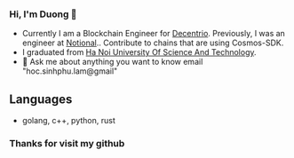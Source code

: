 ### Hi, I'm Duong 👋

- Currently I am a Blockchain Engineer for [Decentrio](https://github.com/decentrio). Previously, I was an engineer at [Notional](https://github.com/notional-labs/notional).. Contribute to chains that are using Cosmos-SDK.
- I graduated from [Ha Noi University Of Science And Technology](https://vi.wikipedia.org/wiki/%C4%90%E1%BA%A1i_h%E1%BB%8Dc_B%C3%A1ch_khoa_H%C3%A0_N%E1%BB%99i).
- 💬 Ask me about anything you want to know email "hoc.sinhphu.lam@gmail"


## Languages

- golang, c++, python, rust


### Thanks for visit my github